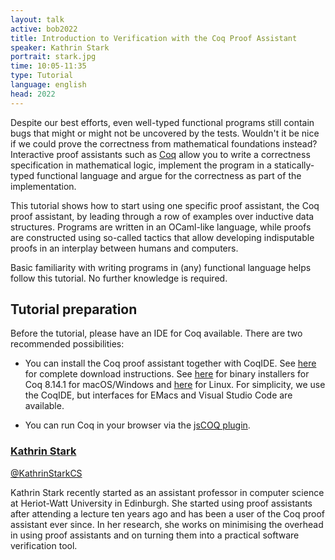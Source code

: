 ```yaml
---
layout: talk
active: bob2022
title: Introduction to Verification with the Coq Proof Assistant
speaker: Kathrin Stark
portrait: stark.jpg
time: 10:05-11:35
type: Tutorial
language: english
head: 2022
---
```


Despite our best efforts, even well-typed functional programs still
contain bugs that might or might not be uncovered by the
tests. Wouldn't it be nice if we could prove the correctness from
mathematical foundations instead?  Interactive proof assistants such
as [Coq](https://coq.inria.fr/about-coq) allow you to write a
correctness specification in mathematical logic, implement the program
in a statically-typed functional language and argue for the
correctness as part of the implementation.

This tutorial shows how to start using one specific proof assistant,
the Coq proof assistant, by leading through a row of examples over
inductive data structures. Programs are written in an OCaml-like
language, while proofs are constructed using so-called tactics that
allow developing indisputable proofs in an interplay between humans
and computers.

Basic familiarity with writing programs in (any) functional language
helps follow this tutorial. No further knowledge is required.

## Tutorial preparation

Before the tutorial, please have an IDE for Coq available. There are
two recommended possibilities:

- You can install the Coq proof assistant together with CoqIDE. See
  [here](https://coq.inria.fr/download) for complete download
  instructions. See
  [here](https://github.com/coq/platform/releases/tag/2022.01.0) for
  binary installers for Coq 8.14.1 for macOS/Windows and
  [here](https://snapcraft.io/coq-prover) for Linux. For simplicity,
  we use the CoqIDE, but interfaces for EMacs and Visual Studio Code
  are available.

- You can run Coq in your browser via the [jsCOQ
  plugin](https://k-stark.de/BobKONFjsCOQ).

### [Kathrin Stark](http://www.k-stark.de)

[@KathrinStarkCS](https://twitter.com/KathrinStarkCS)

Kathrin Stark recently started as an assistant professor in computer
science at Heriot-Watt University in Edinburgh. She started using
proof assistants after attending a lecture ten years ago and has been
a user of the Coq proof assistant ever since. In her research, she
works on minimising the overhead in using proof assistants and on
turning them into a practical software verification tool.




